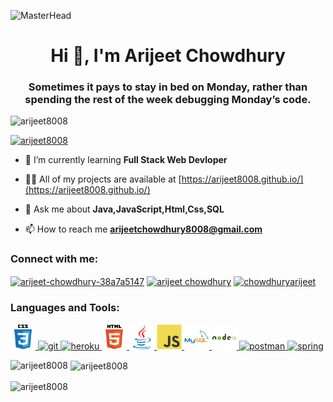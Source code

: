 ![MasterHead](https://user-images.githubusercontent.com/105917614/201415026-4f3f4d1e-b314-478b-85ec-7a492ef3dd7c.gif)
<h1 align="center">Hi 👋, I'm Arijeet Chowdhury</h1>
<h3 align="center">Sometimes it pays to stay in bed on Monday, rather than spending the rest of the week debugging Monday’s code.</h3>
<p align="left"> <img src="https://komarev.com/ghpvc/?username=arijeet8008&label=Profile%20views&color=0e75b6&style=flat" alt="arijeet8008" /> </p>

<p align="left"> <a href="https://github.com/ryo-ma/github-profile-trophy"><img src="https://github-profile-trophy.vercel.app/?username=arijeet8008" alt="arijeet8008" /></a> </p>

- 🌱 I’m currently learning **Full Stack Web Devloper**

- 👨‍💻 All of my projects are available at [https://arijeet8008.github.io/](https://arijeet8008.github.io/)

- 💬 Ask me about **Java,JavaScript,Html,Css,SQL**

- 📫 How to reach me **arijeetchowdhury8008@gmail.com**

<h3 align="left">Connect with me:</h3>
<p align="left">
<a href="https://linkedin.com/in/arijeet-chowdhury-38a7a5147" target="blank"><img align="center" src="https://raw.githubusercontent.com/rahuldkjain/github-profile-readme-generator/master/src/images/icons/Social/linked-in-alt.svg" alt="arijeet-chowdhury-38a7a5147" height="30" width="40" /></a>
<a href="https://fb.com/arijeet chowdhury" target="blank"><img align="center" src="https://raw.githubusercontent.com/rahuldkjain/github-profile-readme-generator/master/src/images/icons/Social/facebook.svg" alt="arijeet chowdhury" height="30" width="40" /></a>
<a href="https://instagram.com/chowdhuryarijeet" target="blank"><img align="center" src="https://raw.githubusercontent.com/rahuldkjain/github-profile-readme-generator/master/src/images/icons/Social/instagram.svg" alt="chowdhuryarijeet" height="30" width="40" /></a>
</p>

<h3 align="left">Languages and Tools:</h3>
<p align="left"> <a href="https://www.w3schools.com/css/" target="_blank" rel="noreferrer"> <img src="https://raw.githubusercontent.com/devicons/devicon/master/icons/css3/css3-original-wordmark.svg" alt="css3" width="40" height="40"/> </a> <a href="https://git-scm.com/" target="_blank" rel="noreferrer"> <img src="https://www.vectorlogo.zone/logos/git-scm/git-scm-icon.svg" alt="git" width="40" height="40"/> </a> <a href="https://heroku.com" target="_blank" rel="noreferrer"> <img src="https://www.vectorlogo.zone/logos/heroku/heroku-icon.svg" alt="heroku" width="40" height="40"/> </a> <a href="https://www.w3.org/html/" target="_blank" rel="noreferrer"> <img src="https://raw.githubusercontent.com/devicons/devicon/master/icons/html5/html5-original-wordmark.svg" alt="html5" width="40" height="40"/> </a> <a href="https://www.java.com" target="_blank" rel="noreferrer"> <img src="https://raw.githubusercontent.com/devicons/devicon/master/icons/java/java-original.svg" alt="java" width="40" height="40"/> </a> <a href="https://developer.mozilla.org/en-US/docs/Web/JavaScript" target="_blank" rel="noreferrer"> <img src="https://raw.githubusercontent.com/devicons/devicon/master/icons/javascript/javascript-original.svg" alt="javascript" width="40" height="40"/> </a> <a href="https://www.mysql.com/" target="_blank" rel="noreferrer"> <img src="https://raw.githubusercontent.com/devicons/devicon/master/icons/mysql/mysql-original-wordmark.svg" alt="mysql" width="40" height="40"/> </a> <a href="https://nodejs.org" target="_blank" rel="noreferrer"> <img src="https://raw.githubusercontent.com/devicons/devicon/master/icons/nodejs/nodejs-original-wordmark.svg" alt="nodejs" width="40" height="40"/> </a> <a href="https://postman.com" target="_blank" rel="noreferrer"> <img src="https://www.vectorlogo.zone/logos/getpostman/getpostman-icon.svg" alt="postman" width="40" height="40"/> </a> <a href="https://spring.io/" target="_blank" rel="noreferrer"> <img src="https://www.vectorlogo.zone/logos/springio/springio-icon.svg" alt="spring" width="40" height="40"/> </a> </p>

<p><img align="left" src="https://github-readme-stats.vercel.app/api/top-langs?username=arijeet8008&show_icons=true&locale=en&layout=compact" alt="arijeet8008" /></p>

<p>&nbsp;<img align="center" src="https://github-readme-stats.vercel.app/api?username=arijeet8008&show_icons=true&locale=en" alt="arijeet8008" /></p>

<p><img align="center" src="https://github-readme-streak-stats.herokuapp.com/?user=arijeet8008&" alt="arijeet8008" /></p>
